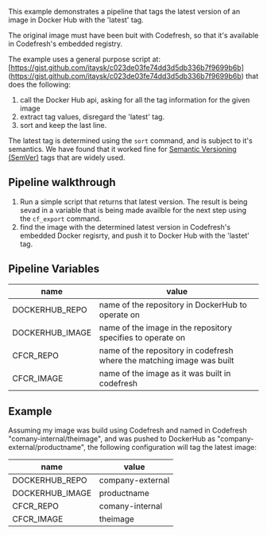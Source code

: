 This example demonstrates a pipeline that tags the latest version of an image in Docker Hub with the 'latest' tag. 

The original image must have been buit with Codefresh, so that it's available in Codefresh's embedded registry.

The example uses a general purpose script at: [https://gist.github.com/itaysk/c023de03fe74dd3d5db336b7f9699b6b] (https://gist.github.com/itaysk/c023de03fe74dd3d5db336b7f9699b6b) that does the following:

1. call the Docker Hub api, asking for all the tag information for the given image
2. extract tag values, disregard the 'latest' tag.
3. sort and keep the last line. 

 The latest tag is determined using the `sort` command, and is subject to it's semantics. We have found that it worked fine for [Semantic Versioning (SemVer)](https://semver.org/) tags that are widely used.

## Pipeline walkthrough

1. Run a simple script that returns that latest version. The result is being sevad in a variable that is being made availble for the next step using the `cf_export` command.
2. find the image with the determined latest version in Codefresh's embedded Docker regisrty, and push it to Docker Hub with the 'lastet' tag.

## Pipeline Variables

name|value
---|---
DOCKERHUB_REPO|name of the repository in DockerHub to operate on
DOCKERHUB_IMAGE|name of the image in the repository specifies to operate on
CFCR_REPO|name of the repository in codefresh where the matching image was built
CFCR_IMAGE| name of the image as it was built in codefresh

## Example

Assuming my image was build using Codefresh and named in Codefresh "comany-internal/theimage", and was pushed to DockerHub as "company-external/productname", the following configuration will tag the latest image:

name|value
---|---
DOCKERHUB_REPO|company-external
DOCKERHUB_IMAGE|productname
CFCR_REPO|comany-internal
CFCR_IMAGE|theimage
